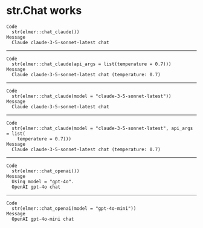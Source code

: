 # str.Chat works

    Code
      str(elmer::chat_claude())
    Message
      Claude claude-3-5-sonnet-latest chat

---

    Code
      str(elmer::chat_claude(api_args = list(temperature = 0.7)))
    Message
      Claude claude-3-5-sonnet-latest chat (temperature: 0.7)

---

    Code
      str(elmer::chat_claude(model = "claude-3-5-sonnet-latest"))
    Message
      Claude claude-3-5-sonnet-latest chat

---

    Code
      str(elmer::chat_claude(model = "claude-3-5-sonnet-latest", api_args = list(
        temperature = 0.7)))
    Message
      Claude claude-3-5-sonnet-latest chat (temperature: 0.7)

---

    Code
      str(elmer::chat_openai())
    Message
      Using model = "gpt-4o".
      OpenAI gpt-4o chat

---

    Code
      str(elmer::chat_openai(model = "gpt-4o-mini"))
    Message
      OpenAI gpt-4o-mini chat

